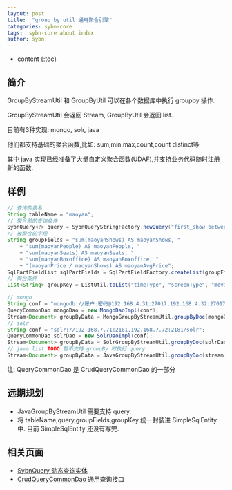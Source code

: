 ```yaml
---
layout: post
title:  "group by util 通用聚合引擎"
categories: sybn-core
tags:  sybn-core about index
author: sybn
---
```


* content
{:toc}

## 简介
GroupByStreamUtil 和 GroupByUtil 可以在各个数据库中执行 groupby 操作.

GroupByStreamUtil 会返回 Stream, GroupByUtil 会返回 list.

目前有3种实现: mongo, solr, java

他们都支持基础的聚合函数,比如: sum,min,max,count,count distinct等

其中 java 实现已经准备了大量自定义聚合函数(UDAF),并支持业务代码随时注册新的函数.



## 样例
```java
// 查询的表名
String tableName = "maoyan";
// 聚合前的查询条件
SybnQuery<?> query = SybnQueryStringFactory.newQuery("first_show between '2018-01-01' and '2018-03-31'");
// 被聚合的字段
String groupFields = "sum(maoyanShows) AS maoyanShows, "
    + "sum(maoyanPeople) AS maoyanPeople, "
    + "sum(maoyanSeats) AS maoyanSeats, "
    + "sum(maoyanBoxoffice) AS maoyanBoxoffice, " 
    + "(maoyanPrice / maoyanShows) AS maoyanAvgPrice";
SqlPartFieldList sqlPartFields = SqlPartFieldFactory.createList(groupFields);
// 聚合条件
List<String> groupKey = ListUtil.toList("timeType", "screenType", "movieId");

// mongo
String conf = "mongodb://账户:密码@192.168.4.31:27017,192.168.4.32:27017/test";
QueryCommonDao mongoDao = new MongoDaoImpl(conf);
Stream<Document> groupByData = MongoGroupByStreamUtil.groupByDoc(mongoDao, tableName, query, sqlPartFields, groupKey);
// solr
String conf = "solr://192.168.7.71:2181,192.168.7.72:2181/solr";
QueryCommonDao solrDao = new SolrDaoImpl(conf);
Stream<Document> groupByData = SolrGroupByStreamUtil.groupByDoc(solrDao, tableName, query, sqlPartFields, groupKey);
// java list TODO 暂不支持 groupBy 时执行 query
Stream<Document> groupByData = JavaGroupByStreamUtil.groupByDoc(stream, sqlPartFields, groupKey);
```
注: QueryCommonDao 是 CrudQueryCommonDao 的一部分

## 远期规划
- JavaGroupByStreamUtil 需要支持 query.
- 将 tableName,query,groupFields,groupKey 统一封装进  SimpleSqlEntity 中. 目前 SimpleSqlEntity 还没有写完.

## 相关页面
- [SybnQuery 动态查询实体]({{site.baseurl}}/2018/03/28/sybn-query/)
- [CrudQueryCommonDao 通用查询接口]({{site.baseurl}}/2018/03/28/crud-query-common-dao/)
